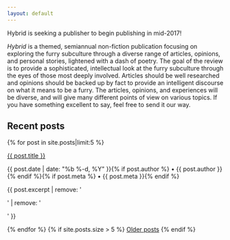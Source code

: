 ```yaml
---
layout: default
---
```


<div class="announcement">
    Hybrid is seeking a publisher to begin publishing in mid-2017!
</div>

*Hybrid* is a themed, semiannual non-fiction publication focusing on exploring the furry subculture through a diverse range of articles, opinions, and personal stories, lightened with a dash of poetry.  The goal of the review is to provide a sophisticated, intellectual look at the furry subculture through the eyes of those most deeply involved.  Articles should be well researched and opinions should be backed up by fact to provide an intelligent discourse on what it means to be a furry.  The articles, opinions, and experiences will be diverse, and will give many different points of view on various topics.  If you have something excellent to say, feel free to send it our way.

## Recent posts
{% for post in site.posts|limit:5 %}
<div class="post-list">
    <p><a class="post-link" href="{{ post.url }}">{{ post.title }}</a></p>
    <p class="post-meta">{{ post.date | date: "%b %-d, %Y" }}{% if post.author %} • {{ post.author }}{% endif %}{% if post.meta %} • {{ post.meta }}{% endif %}</p>
    <p>{{ post.excerpt | remove: '<p>' | remove: '</p>' }}</p>
</div>
{% endfor %}
{% if site.posts.size > 5 %}
<a href="/updates">Older posts</a>
{% endif %}
